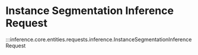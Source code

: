 # Instance Segmentation Inference Request

:::inference.core.entities.requests.inference.InstanceSegmentationInferenceRequest